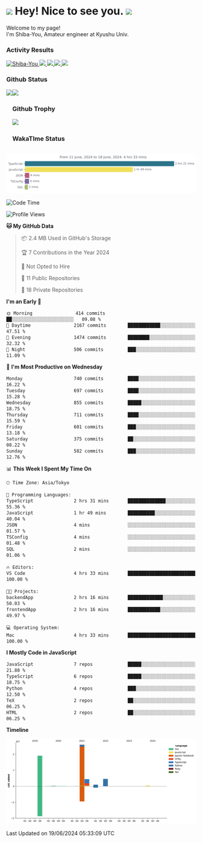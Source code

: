 <h1>
  <img src="https://emojis.slackmojis.com/emojis/images/1531849430/4246/blob-sunglasses.gif?1531849430" width="30"/> 
  Hey! Nice to see you.
  <img src="https://emojis.slackmojis.com/emojis/images/1531849430/4246/blob-sunglasses.gif?1531849430" width="30"/> 
</h1>
<p>
  Welcome to my page! <br />
  I'm Shiba-You, Amateur engineer at Kyushu Univ.
</p>


<h3>
  Activity Results
</h3>
<p align="left"> 
  <!--   GitHub  -->
  <a href="https://github.com/Shiba-You/Shiba-You/">
    <img src="https://komarev.com/ghpvc/?username=Shiba-You" alt="Shiba-You" />
  </a>
  <a href="https://github.com/Shiba-You">
    <img height="20" src="https://img.shields.io/github/followers/Shiba-You?label=follow&logo=github&style=flat" />
  </a>
  
  <!-- Qiita -->
  <a href="http://qiita.com/Shiba-You">
    <img height="20" src="https://qiita-badge.apiapi.app/s/Shiba-You/posts.svg" />
  </a>
  <a href="http://qiita.com/Shiba-You">
    <img height="20" src="https://qiita-badge.apiapi.app/s/Shiba-You/contributions.svg" />
  </a>
  <a href="http://qiita.com/Shiba-You">
    <img height="20" src="https://qiita-badge.apiapi.app/s/Shiba-You/followers.svg" />
  </a>
</p>


<h3>
  Github Status
</h3>
<div>
  <img height="170" align="left" src="https://github-readme-stats.vercel.app/api?username=Shiba-You&theme=tokyonight" />
  <img height="170" src="https://github-readme-stats.vercel.app/api/top-langs/?username=Shiba-You&theme=tokyonight&layout=compact" />
</div>

<h3>
  Github Trophy
</h3>
<div>
  <img width="800" src="https://github-profile-trophy.vercel.app/?username=Shiba-You&theme=tokyonight" />
</div>


<h3>
  WakaTIme Status
</h3>
<img src="https://github.com/Shiba-You/Shiba-You/blob/main/images/stat.svg" alt="Shiba-You WakaTime Activity"/>

<!--START_SECTION:waka-->
![Code Time](http://img.shields.io/badge/Code%20Time-834%20hrs%2013%20mins-blue)

![Profile Views](http://img.shields.io/badge/Profile%20Views-2-blue)

**🐱 My GitHub Data** 

> 📦 2.4 MB Used in GitHub's Storage 
 > 
> 🏆 7 Contributions in the Year 2024
 > 
> 🚫 Not Opted to Hire
 > 
> 📜 11 Public Repositories 
 > 
> 🔑 18 Private Repositories 
 > 
**I'm an Early 🐤** 

```text
🌞 Morning                414 commits         ██░░░░░░░░░░░░░░░░░░░░░░░   09.08 % 
🌆 Daytime                2167 commits        ████████████░░░░░░░░░░░░░   47.51 % 
🌃 Evening                1474 commits        ████████░░░░░░░░░░░░░░░░░   32.32 % 
🌙 Night                  506 commits         ███░░░░░░░░░░░░░░░░░░░░░░   11.09 % 
```
📅 **I'm Most Productive on Wednesday** 

```text
Monday                   740 commits         ████░░░░░░░░░░░░░░░░░░░░░   16.22 % 
Tuesday                  697 commits         ████░░░░░░░░░░░░░░░░░░░░░   15.28 % 
Wednesday                855 commits         █████░░░░░░░░░░░░░░░░░░░░   18.75 % 
Thursday                 711 commits         ████░░░░░░░░░░░░░░░░░░░░░   15.59 % 
Friday                   601 commits         ███░░░░░░░░░░░░░░░░░░░░░░   13.18 % 
Saturday                 375 commits         ██░░░░░░░░░░░░░░░░░░░░░░░   08.22 % 
Sunday                   582 commits         ███░░░░░░░░░░░░░░░░░░░░░░   12.76 % 
```


📊 **This Week I Spent My Time On** 

```text
🕑︎ Time Zone: Asia/Tokyo

💬 Programming Languages: 
TypeScript               2 hrs 31 mins       ██████████████░░░░░░░░░░░   55.36 % 
JavaScript               1 hr 49 mins        ██████████░░░░░░░░░░░░░░░   40.04 % 
JSON                     4 mins              ░░░░░░░░░░░░░░░░░░░░░░░░░   01.57 % 
TSConfig                 4 mins              ░░░░░░░░░░░░░░░░░░░░░░░░░   01.48 % 
SQL                      2 mins              ░░░░░░░░░░░░░░░░░░░░░░░░░   01.06 % 

🔥 Editors: 
VS Code                  4 hrs 33 mins       █████████████████████████   100.00 % 

🐱‍💻 Projects: 
backendApp               2 hrs 16 mins       █████████████░░░░░░░░░░░░   50.03 % 
frontendApp              2 hrs 16 mins       ████████████░░░░░░░░░░░░░   49.97 % 

💻 Operating System: 
Mac                      4 hrs 33 mins       █████████████████████████   100.00 % 
```

**I Mostly Code in JavaScript** 

```text
JavaScript               7 repos             █████░░░░░░░░░░░░░░░░░░░░   21.88 % 
TypeScript               6 repos             █████░░░░░░░░░░░░░░░░░░░░   18.75 % 
Python                   4 repos             ███░░░░░░░░░░░░░░░░░░░░░░   12.50 % 
TeX                      2 repos             ██░░░░░░░░░░░░░░░░░░░░░░░   06.25 % 
HTML                     2 repos             ██░░░░░░░░░░░░░░░░░░░░░░░   06.25 % 
```



**Timeline**

![Lines of Code chart](https://raw.githubusercontent.com/Shiba-You/Shiba-You/main/assets/bar_graph.png)


 Last Updated on 19/06/2024 05:33:09 UTC
<!--END_SECTION:waka-->
